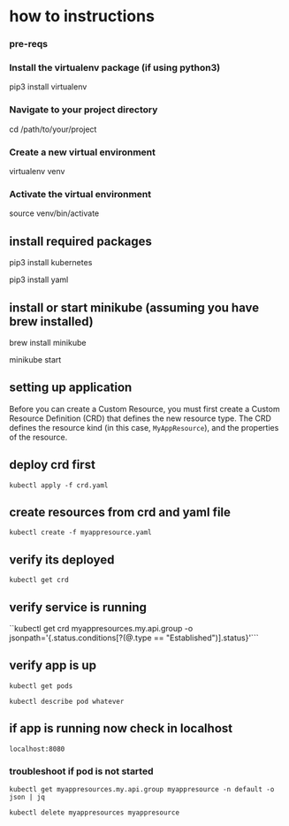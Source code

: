 # how to instructions


### pre-reqs

### Install the virtualenv package (if using python3)
pip3 install virtualenv

### Navigate to your project directory
cd /path/to/your/project

### Create a new virtual environment
virtualenv venv

### Activate the virtual environment
source venv/bin/activate

## install required packages

pip3 install kubernetes <p>
pip3 install yaml <p>


## install or start minikube (assuming you have brew installed)

brew install minikube

minikube start

## setting up application

Before you can create a Custom Resource, you must first create a Custom Resource Definition (CRD) that defines the new resource type. The CRD defines the resource kind (in this case, `MyAppResource`), and the properties of the resource.

## deploy crd first

```kubectl apply -f crd.yaml```

## create resources from crd and yaml file

```kubectl create -f myappresource.yaml```


## verify its deployed

```kubectl get crd```

## verify service is running

``kubectl get crd myappresources.my.api.group -o jsonpath='{.status.conditions[?(@.type == "Established")].status}'```

## verify app is up

```kubectl get pods```

```kubectl describe pod whatever```

## if app is running now check in localhost

```localhost:8080```

### troubleshoot if pod is not started

```kubectl get myappresources.my.api.group myappresource -n default -o json | jq```

```kubectl delete myappresources myappresource```
